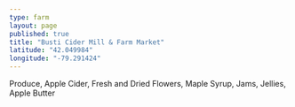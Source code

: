```yaml
---
type: farm
layout: page
published: true
title: "Busti Cider Mill & Farm Market"
latitude: "42.049984"
longitude: "-79.291424"
---
```


Produce, Apple Cider, Fresh and Dried Flowers, Maple Syrup, Jams, Jellies, Apple Butter